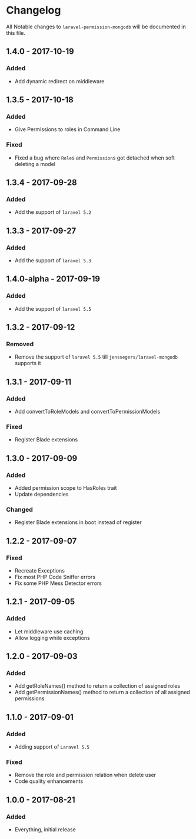 # Changelog

All Notable changes to `laravel-permission-mongodb` will be documented in this file.

## 1.4.0 - 2017-10-19

### Added
 - Add dynamic redirect on middleware


## 1.3.5 - 2017-10-18

### Added
 - Give Permissions to roles in Command Line

### Fixed
 - Fixed a bug where `Role`s and `Permission`s got detached when soft deleting a model


## 1.3.4 - 2017-09-28

### Added
- Add the support of `laravel 5.2`

## 1.3.3 - 2017-09-27

### Added
- Add the support of `laravel 5.3`


## 1.4.0-alpha - 2017-09-19

### Added
- Add the support of `laravel 5.5`


## 1.3.2 - 2017-09-12

### Removed
- Remove the support of `laravel 5.5` till `jenssegers/laravel-mongodb` supports it


## 1.3.1 - 2017-09-11

### Added
- Add convertToRoleModels and convertToPermissionModels

### Fixed
- Register Blade extensions


## 1.3.0 - 2017-09-09

### Added
- Added permission scope to HasRoles trait
- Update dependencies

### Changed
- Register Blade extensions in boot instead of register


## 1.2.2 - 2017-09-07

### Fixed
- Recreate Exceptions
- Fix most PHP Code Sniffer errors
- Fix some PHP Mess Detector errors


## 1.2.1 - 2017-09-05

### Added
- Let middleware use caching
- Allow logging while exceptions


## 1.2.0 - 2017-09-03

### Added
- Add getRoleNames() method to return a collection of assigned roles
- Add getPermissionNames() method to return a collection of all assigned permissions


## 1.1.0 - 2017-09-01

### Added
- Adding support of `Laravel 5.5`

### Fixed
- Remove the role and permission relation when delete user
- Code quality enhancements


## 1.0.0 - 2017-08-21

### Added
- Everything, initial release
